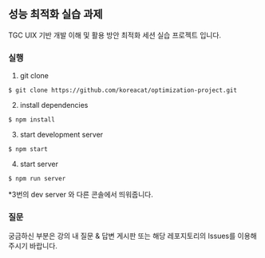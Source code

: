 ## 성능 최적화 실습 과제

TGC UIX 기반 개발 이해 및 활용 방안 최적화 세션 실습 프로젝트 입니다.

### 실행

1. git clone

```
$ git clone https://github.com/koreacat/optimization-project.git
```

2. install dependencies

```
$ npm install
```

3. start development server

```
$ npm start
```

4. start server

```
$ npm run server
```
*3번의 dev server 와 다른 콘솔에서 띄워줍니다.

### 질문

궁금하신 부분은 강의 내 질문 & 답변 게시판 또는 해당 레포지토리의 Issues를 이용해주시기 바랍니다.
